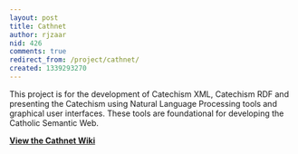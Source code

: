 ```yaml
---
layout: post
title: Cathnet
author: rjzaar
nid: 426
comments: true
redirect_from: /project/cathnet/
created: 1339293270
---
```

This project is for the development of Catechism XML, Catechism RDF and presenting the Catechism using Natural Language Processing tools and graphical user interfaces. These tools are foundational for developing the Catholic Semantic Web.

<strong><a href="/wiki/433/cathnet-wiki">View the Cathnet Wiki</a></strong>
